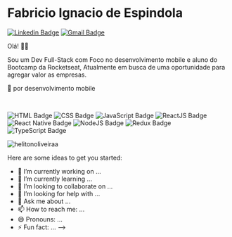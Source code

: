 # **Fabricio Ignacio de Espindola** 

[![Linkedin Badge](https://img.shields.io/badge/-Héliton%20Oliveira-blue?style=flat-square&logo=Linkedin&logoColor=white&link=https://www.linkedin.com/in/helitonoliveira)](https://www.linkedin.com/in/fabricio-ignacio-de-espindola-3b446814b/)
[![Gmail Badge](https://img.shields.io/badge/-heliton.oliveira88@gmail.com-c14438?style=flat-square&logo=Gmail&logoColor=white&link=mailto:heliton.oliveira88@gmail.com)](mailto:fabricioig863@gmail.com)


Olá! 👋🏾

Sou um Dev Full-Stack com Foco no desenvolvimento mobile e aluno do Bootcamp da Rocketseat, Atualmente em busca de uma oportunidade para agregar valor as empresas.<br /> 

:purple_heart: por desenvolvimento mobile 

<br />
 
![HTML Badge](https://img.shields.io/badge/-HTML-orange)
![CSS Badge](https://img.shields.io/badge/-CSS-blue)
![JavaScript Badge](https://img.shields.io/badge/-JavaScript-yellow)
![ReactJS Badge](https://img.shields.io/badge/-ReactJS-blue)
![React Native Badge](https://img.shields.io/badge/-React%20Native-purple)
![NodeJS Badge](https://img.shields.io/badge/-Node.js-green) 
![Redux Badge](https://img.shields.io/badge/-Redux-purple)
![TypeScript Badge](https://img.shields.io/badge/-TypeScript-blue)

<p> <img src="https://github-readme-stats.vercel.app/api?username=helitonoliveiraa&show_icons=true&theme=radical" alt="helitonoliveiraa" /> </p>

Here are some ideas to get you started:

- 🔭 I’m currently working on ...
- 🌱 I’m currently learning ...
- 👯 I’m looking to collaborate on ...
- 🤔 I’m looking for help with ...
- 💬 Ask me about ...
- 📫 How to reach me: ...
- 😄 Pronouns: ...
- ⚡ Fun fact: ...
-->
